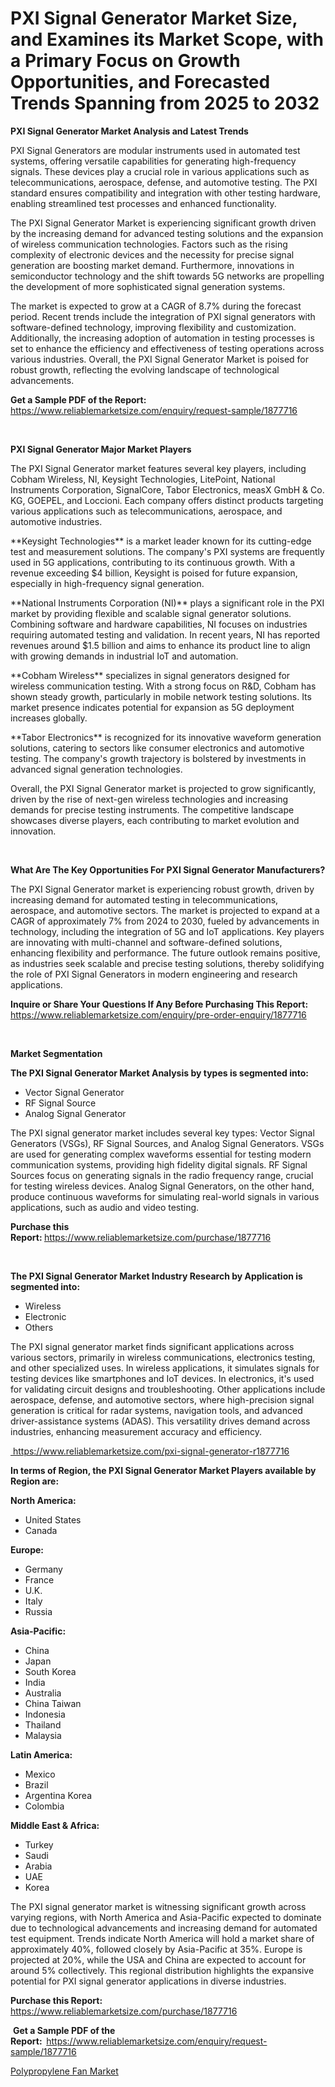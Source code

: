 <p><h1>PXI Signal Generator Market Size, and Examines its Market Scope, with a Primary Focus on Growth Opportunities, and Forecasted Trends Spanning from 2025 to 2032</h1></p><p><strong>PXI Signal Generator Market Analysis and Latest Trends</strong></p>
<p><p>PXI Signal Generators are modular instruments used in automated test systems, offering versatile capabilities for generating high-frequency signals. These devices play a crucial role in various applications such as telecommunications, aerospace, defense, and automotive testing. The PXI standard ensures compatibility and integration with other testing hardware, enabling streamlined test processes and enhanced functionality.</p><p>The PXI Signal Generator Market is experiencing significant growth driven by the increasing demand for advanced testing solutions and the expansion of wireless communication technologies. Factors such as the rising complexity of electronic devices and the necessity for precise signal generation are boosting market demand. Furthermore, innovations in semiconductor technology and the shift towards 5G networks are propelling the development of more sophisticated signal generation systems.</p><p>The market is expected to grow at a CAGR of 8.7% during the forecast period. Recent trends include the integration of PXI signal generators with software-defined technology, improving flexibility and customization. Additionally, the increasing adoption of automation in testing processes is set to enhance the efficiency and effectiveness of testing operations across various industries. Overall, the PXI Signal Generator Market is poised for robust growth, reflecting the evolving landscape of technological advancements.</p></p>
<p><strong>Get a Sample PDF of the Report:&nbsp;</strong> <a href="https://www.reliablemarketsize.com/enquiry/request-sample/1877716?utm_campaign=2316&utm_medium=2&utm_source=Github&utm_content=ia&utm_term=23022025&utm_id=pxi-signal-generator">https://www.reliablemarketsize.com/enquiry/request-sample/1877716</a></p>
<p>&nbsp;</p>
<p><strong>PXI Signal Generator Major Market Players</strong></p>
<p><p>The PXI Signal Generator market features several key players, including Cobham Wireless, NI, Keysight Technologies, LitePoint, National Instruments Corporation, SignalCore, Tabor Electronics, measX GmbH & Co. KG, GOEPEL, and Loccioni. Each company offers distinct products targeting various applications such as telecommunications, aerospace, and automotive industries.</p><p>**Keysight Technologies** is a market leader known for its cutting-edge test and measurement solutions. The company's PXI systems are frequently used in 5G applications, contributing to its continuous growth. With a revenue exceeding $4 billion, Keysight is poised for future expansion, especially in high-frequency signal generation.</p><p>**National Instruments Corporation (NI)** plays a significant role in the PXI market by providing flexible and scalable signal generator solutions. Combining software and hardware capabilities, NI focuses on industries requiring automated testing and validation. In recent years, NI has reported revenues around $1.5 billion and aims to enhance its product line to align with growing demands in industrial IoT and automation.</p><p>**Cobham Wireless** specializes in signal generators designed for wireless communication testing. With a strong focus on R&D, Cobham has shown steady growth, particularly in mobile network testing solutions. Its market presence indicates potential for expansion as 5G deployment increases globally.</p><p>**Tabor Electronics** is recognized for its innovative waveform generation solutions, catering to sectors like consumer electronics and automotive testing. The company's growth trajectory is bolstered by investments in advanced signal generation technologies.</p><p>Overall, the PXI Signal Generator market is projected to grow significantly, driven by the rise of next-gen wireless technologies and increasing demands for precise testing instruments. The competitive landscape showcases diverse players, each contributing to market evolution and innovation.</p></p>
<p>&nbsp;</p>
<p><strong>What Are The Key Opportunities For PXI Signal Generator Manufacturers?</strong></p>
<p><p>The PXI Signal Generator market is experiencing robust growth, driven by increasing demand for automated testing in telecommunications, aerospace, and automotive sectors. The market is projected to expand at a CAGR of approximately 7% from 2024 to 2030, fueled by advancements in technology, including the integration of 5G and IoT applications. Key players are innovating with multi-channel and software-defined solutions, enhancing flexibility and performance. The future outlook remains positive, as industries seek scalable and precise testing solutions, thereby solidifying the role of PXI Signal Generators in modern engineering and research applications.</p></p>
<p><strong>Inquire or Share Your Questions If Any Before Purchasing This Report:</strong> <a href="https://www.reliablemarketsize.com/enquiry/pre-order-enquiry/1877716?utm_campaign=2316&utm_medium=2&utm_source=Github&utm_content=ia&utm_term=23022025&utm_id=pxi-signal-generator">https://www.reliablemarketsize.com/enquiry/pre-order-enquiry/1877716</a></p>
<p>&nbsp;</p>
<p><strong>Market Segmentation</strong></p>
<p><strong>The PXI Signal Generator Market Analysis by types is segmented into:</strong></p>
<p><ul><li>Vector Signal Generator</li><li>RF Signal Source</li><li>Analog Signal Generator</li></ul></p>
<p><p>The PXI signal generator market includes several key types: Vector Signal Generators (VSGs), RF Signal Sources, and Analog Signal Generators. VSGs are used for generating complex waveforms essential for testing modern communication systems, providing high fidelity digital signals. RF Signal Sources focus on generating signals in the radio frequency range, crucial for testing wireless devices. Analog Signal Generators, on the other hand, produce continuous waveforms for simulating real-world signals in various applications, such as audio and video testing.</p></p>
<p><strong>Purchase this Report:&nbsp;</strong><a href="https://www.reliablemarketsize.com/purchase/1877716?utm_campaign=2316&utm_medium=2&utm_source=Github&utm_content=ia&utm_term=23022025&utm_id=pxi-signal-generator">https://www.reliablemarketsize.com/purchase/1877716</a></p>
<p>&nbsp;</p>
<p><strong>The PXI Signal Generator Market Industry Research by Application is segmented into:</strong></p>
<p><ul><li>Wireless</li><li>Electronic</li><li>Others</li></ul></p>
<p><p>The PXI signal generator market finds significant applications across various sectors, primarily in wireless communications, electronics testing, and other specialized uses. In wireless applications, it simulates signals for testing devices like smartphones and IoT devices. In electronics, it's used for validating circuit designs and troubleshooting. Other applications include aerospace, defense, and automotive sectors, where high-precision signal generation is critical for radar systems, navigation tools, and advanced driver-assistance systems (ADAS). This versatility drives demand across industries, enhancing measurement accuracy and efficiency.</p></p>
<p><a href="https://www.reliablemarketsize.com/pxi-signal-generator-r1877716?utm_campaign=2316&utm_medium=2&utm_source=Github&utm_content=ia&utm_term=23022025&utm_id=pxi-signal-generator">&nbsp;https://www.reliablemarketsize.com/pxi-signal-generator-r1877716</a></p>
<p><strong>In terms of Region, the PXI Signal Generator Market Players available by Region are:</strong></p>
<p>
    <p> <strong> North America: </strong>
        <ul>
            <li>United States</li>
            <li>Canada</li>
        </ul>
        </p> 
    <p> <strong> Europe: </strong>
        <ul>
            <li>Germany</li>
            <li>France</li>
            <li>U.K.</li>
            <li>Italy</li>
            <li>Russia</li>
        </ul>
        </p> 
    <p> <strong> Asia-Pacific: </strong>
        <ul>
            <li>China</li>
            <li>Japan</li>
            <li>South Korea</li>
            <li>India</li>
            <li>Australia</li>
            <li>China Taiwan</li>
            <li>Indonesia</li>
            <li>Thailand</li>
            <li>Malaysia</li>
        </ul>
        </p> 
    <p> <strong> Latin America: </strong>
        <ul>
            <li>Mexico</li>
            <li>Brazil</li>
            <li>Argentina Korea</li>
            <li>Colombia</li>
        </ul>
        </p> 
    <p> <strong> Middle East & Africa: </strong>
        <ul>
            <li>Turkey</li>
            <li>Saudi</li>
            <li>Arabia</li>
            <li>UAE</li>
            <li>Korea</li>
        </ul>
    </p>
    </p>
<p><p>The PXI signal generator market is witnessing significant growth across varying regions, with North America and Asia-Pacific expected to dominate due to technological advancements and increasing demand for automated test equipment. Trends indicate North America will hold a market share of approximately 40%, followed closely by Asia-Pacific at 35%. Europe is projected at 20%, while the USA and China are expected to account for around 5% collectively. This regional distribution highlights the expansive potential for PXI signal generator applications in diverse industries.</p></p>
<p><strong>Purchase this Report: </strong><a href="https://www.reliablemarketsize.com/purchase/1877716?utm_campaign=2316&utm_medium=2&utm_source=Github&utm_content=ia&utm_term=23022025&utm_id=pxi-signal-generator">https://www.reliablemarketsize.com/purchase/1877716</a></p>
<p>&nbsp;<strong>Get a Sample PDF of the Report:&nbsp;&nbsp;</strong><a href="https://www.reliablemarketsize.com/enquiry/request-sample/1877716?utm_campaign=2316&utm_medium=2&utm_source=Github&utm_content=ia&utm_term=23022025&utm_id=pxi-signal-generator">https://www.reliablemarketsize.com/enquiry/request-sample/1877716</a></p>
<p><strong></strong></p>
<p><p><a href="https://github.com/arnoldannice0/Market-Research-Report-List-1/blob/main/polypropylene-fan-market.md?utm_campaign=2316&utm_medium=2&utm_source=Github&utm_content=ia&utm_term=23022025&utm_id=pxi-signal-generator">Polypropylene Fan Market</a></p></p>